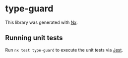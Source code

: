 # type-guard

This library was generated with [Nx](https://nx.dev).

## Running unit tests

Run `nx test type-guard` to execute the unit tests via [Jest](https://jestjs.io).
